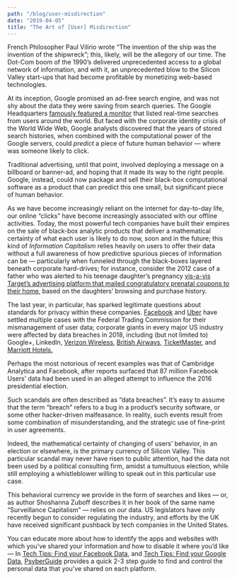 ```yaml
---
path: "/blog/user-misdirection"
date: "2019-04-05"
title: "The Art of [User] Misdirection"
---
```


French Philosopher Paul Vilirio wrote “The invention of the ship was  the invention of the shipwreck”; this, likely, will be the allegory of  our time. The Dot-Com boom of the 1990’s delivered unprecedented access  to a global network of information, and with it, an unprecedented blow  to the Silicon Valley start-ups that had become profitable by monetizing web-based technologies. 

At its inception, Google promised an ad-free search engine, and was  not shy about the data they were saving from search queries. The Google  Headquarters [famously featured a monitor](https://trip101.com/article/visiting-google) that listed real-time searches from users around the world. But faced with  the corporate identity crisis of the World Wide Web, Google analysts  discovered that the years of stored search histories, when combined with the computational power of the Google servers, could *predict* a piece of future human behavior  — where was someone likely to click.

Traditional advertising, until that point, involved deploying a  message on a billboard or banner-ad, and hoping that it made its way to  the right people. Google, instead, could now package and sell their  black-box computational software as a product that can predict this one  small, but significant piece of human behavior.

As we have become increasingly reliant on the internet for day-to-day life, our online “clicks” have become increasingly associated with our  offline activities. Today, the most powerful tech companies have built  their empires on the sale of black-box analytic products that deliver a  mathematical certainty of what each user is likely to do now, soon and  in the future; this kind of *Information Capitalism* relies  heavily on users to offer their data without a full awareness of how  predictive spurious pieces of information can be — particularly when  funneled through the black-boxes layered beneath corporate hard-drives;  for instance, consider the 2012 case of a father who was alerted to his  teenage daughter’s pregnancy [vis-a-vis Target’s advertising platform that mailed congratulatory prenatal coupons to their home](https://www.forbes.com/sites/kashmirhill/2012/02/16/how-target-figured-out-a-teen-girl-was-pregnant-before-her-father-did/#2b9cd2d66668), based on the daughters’ browsing and purchase history. 

The last year, in particular, has sparked legitimate questions about standards for privacy within these companies. [Facebook](https://www.ftc.gov/news-events/press-releases/2012/08/ftc-approves-final-settlement-facebook) and [Uber](https://www.ftc.gov/news-events/press-releases/2018/04/uber-agrees-expanded-settlement-ftc-related-privacy-security) have settled multiple cases with the Federal Trading Commission for their  mismanagement of user data; corporate giants in every major US industry  were affected by data breaches in 2018, including (but not limited to)  Google+, LinkedIn, [Verizon Wireless](https://www.upguard.com/breaches/verizon-cloud-leak), [British Airways](https://www.forbes.com/sites/kateoflahertyuk/2018/09/20/how-the-british-airways-breach-will-reveal-the-true-cost-of-gdpr/#4c5f00853edf), [TicketMaster](https://www.wired.co.uk/article/ticketmaster-data-breach-monzo-inbenta), and [Marriott Hotels.](https://www.forbes.com/sites/kateoflahertyuk/2018/11/30/marriott-breach-what-happened-how-serious-is-it-and-who-is-impacted/#7311e7127d25)

Perhaps the most notorious of recent examples was that of Cambridge  Analytica and Facebook, after reports surfaced that 87 million Facebook  Users’ data had been used in an alleged attempt to influence the 2016  presidential election. 

Such scandals are often described as “data breaches”. It’s easy to  assume that the term “breach” refers to a bug in a product’s security  software, or some other hacker-driven malfeasance. In reality, such  events result from some combination of misunderstanding, and the  strategic use of fine-print in user agreements.

Indeed, the mathematical certainty of changing of users’ behavior, in an election or elsewhere, is the primary currency of Silicon Valley.  This particular scandal may never have risen to public attention, had  the data not been used by a political consulting firm, amidst a  tumultuous  election, while still employing a whistleblower willing to  speak out in this particular use case.

This behavioral currency we provide in the form of searches and likes —  or, as author Shoshanna Zuboff describes it in her book of the same  name “Surveillance Capitalism”  — relies on *our* data. US  legislators have only recently begun to consider regulating the  industry, and efforts by the UK have received significant pushback by  tech companies in the United States. 

You can educate more about how to identify the apps and websites with which you’ve shared your information and how to disable it where you’d  like —  In [Tech Tips: Find your Facebook Data](https://psyberguide.org/resources/tech-tips-facebook-data/), and [Tech Tips: Find your Google Data](https://psyberguide.org/resources/tech-tips-find-and-manage-your-google-data/), [PsyberGuide](http://PsyberGuide.org) provides a quick 2-3 step guide to find and control the personal data that you’ve shared on each platform.